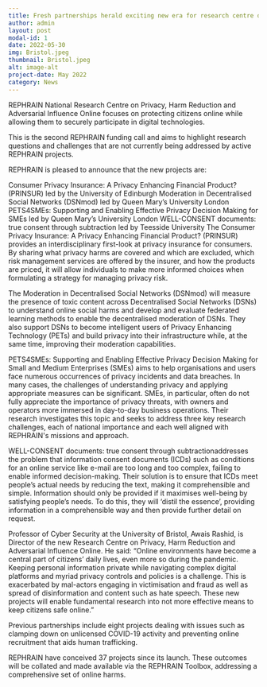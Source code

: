 ```yaml
---
title: Fresh partnerships herald exciting new era for research centre dedicated to online protection
author: admin
layout: post
modal-id: 1
date: 2022-05-30
img: Bristol.jpeg
thumbnail: Bristol.jpeg
alt: image-alt
project-date: May 2022
category: News
---
```


REPHRAIN National Research Centre on Privacy, Harm Reduction and Adversarial Influence Online focuses on protecting citizens online while allowing them to securely participate in digital technologies.

This is the second REPHRAIN funding call and aims to highlight research questions and challenges that are not currently being addressed by active REPHRAIN projects.

REPHRAIN is pleased to announce that the new projects are:

Consumer Privacy Insurance: A Privacy Enhancing Financial Product? (PRINSUR) led by the University of Edinburgh
Moderation in Decentralised Social Networks (DSNmod) led by Queen Mary’s University London
PETS4SMEs: Supporting and Enabling Effective Privacy Decision Making for SMEs led by Queen Mary’s University London
WELL-CONSENT documents: true consent through subtraction led by Teesside University
The Consumer Privacy Insurance: A Privacy Enhancing Financial Product? (PRINSUR) provides an interdisciplinary first-look at privacy insurance for consumers. By sharing what privacy harms are covered and which are excluded, which risk management services are offered by the insurer, and how the products are priced, it will allow individuals to make more informed choices when formulating a strategy for managing privacy risk.

The Moderation in Decentralised Social Networks (DSNmod) will measure the presence of toxic content across Decentralised Social Networks (DSNs) to understand online social harms and develop and evaluate federated learning methods to enable the decentralised moderation of DSNs. They also support DSNs to become intelligent users of Privacy Enhancing Technology (PETs) and build privacy into their infrastructure while, at the same time, improving their moderation capabilities.

PETS4SMEs: Supporting and Enabling Effective Privacy Decision Making for Small and Medium Enterprises (SMEs) aims to help organisations and users face numerous occurrences of privacy incidents and data breaches. In many cases, the challenges of understanding privacy and applying appropriate measures can be significant. SMEs, in particular, often do not fully appreciate the importance of privacy threats, with owners and operators more immersed in day-to-day business operations. Their research investigates this topic and seeks to address three key research challenges, each of national importance and each well aligned with REPHRAIN's missions and approach.

WELL-CONSENT documents: true consent through subtractionaddresses the problem that information consent documents (ICDs) such as conditions for an online service like e-mail are too long and too complex, failing to enable informed decision-making. Their solution is to ensure that ICDs meet people’s actual needs by reducing the text, making it comprehensible and simple. Information should only be provided if it maximises well-being by satisfying people’s needs. To do this, they will ‘distil the essence’, providing information in a comprehensible way and then provide further detail on request.

Professor of Cyber Security at the University of Bristol, Awais Rashid, is Director of the new Research Centre on Privacy, Harm Reduction and Adversarial Influence Online. He said: “Online environments have become a central part of citizens’ daily lives, even more so during the pandemic. Keeping personal information private while navigating complex digital platforms and myriad privacy controls and policies is a challenge. This is exacerbated by mal-actors engaging in victimisation and fraud as well as spread of disinformation and content such as hate speech. These new projects will enable fundamental research into not more effective means to keep citizens safe online.”

Previous partnerships include eight projects dealing with issues such as clamping down on unlicensed COVID-19 activity and preventing online recruitment that aids human trafficking.

REPHRAIN have conceived 37 projects since its launch. These outcomes will be collated and made available via the REPHRAIN Toolbox, addressing a comprehensive set of online harms.